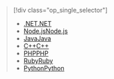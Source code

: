 > [!div class="op_single_selector"]
> * [<span data-ttu-id="fd403-101">.NET</span><span class="sxs-lookup"><span data-stu-id="fd403-101">.NET</span></span>](../articles/storage/queues/storage-dotnet-how-to-use-queues.md)
> * [<span data-ttu-id="fd403-102">Node.js</span><span class="sxs-lookup"><span data-stu-id="fd403-102">Node.js</span></span>](../articles/storage/queues/storage-nodejs-how-to-use-queues.md)
> * [<span data-ttu-id="fd403-103">Java</span><span class="sxs-lookup"><span data-stu-id="fd403-103">Java</span></span>](../articles/storage/queues/storage-java-how-to-use-queue-storage.md)
> * [<span data-ttu-id="fd403-104">C++</span><span class="sxs-lookup"><span data-stu-id="fd403-104">C++</span></span>](../articles/storage/queues/storage-c-plus-plus-how-to-use-queues.md)
> * [<span data-ttu-id="fd403-105">PHP</span><span class="sxs-lookup"><span data-stu-id="fd403-105">PHP</span></span>](../articles/storage/queues/storage-php-how-to-use-queues.md)
> * [<span data-ttu-id="fd403-106">Ruby</span><span class="sxs-lookup"><span data-stu-id="fd403-106">Ruby</span></span>](../articles/storage/queues/storage-ruby-how-to-use-queue-storage.md)
> * [<span data-ttu-id="fd403-107">Python</span><span class="sxs-lookup"><span data-stu-id="fd403-107">Python</span></span>](../articles/storage/queues/storage-python-how-to-use-queue-storage.md)
> 
> 

